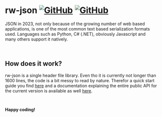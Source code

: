 # rw-json [![GitHub](https://img.shields.io/badge/License-MIT-blue?style=flat-square)](https://github.com/Rachel-Wirtz/rw-json/blob/latest/LICENSE) [![GitHub](https://img.shields.io/badge/Version-0.2.0-blue?style=flat-square)](https://github.com/Rachel-Wirtz/rw-json)

JSON in 2023, not only because of the growing number of web based applications, is one of the most common text based serialization formats used. Languages such as Python, C# (.NET), obviously Javascript and many others support it natively.

<br>

## How does it work?

rw-json is a single header file library. Even tho it is currently not longer than 1600 lines, the code is a bit messy to read by nature.
Therefor a quick start guide you find [here](https://github.com/Rachel-Wirtz/rw-json/wiki/Quick-Start) and a documentation explaining the entire public API for the current version is available as well [here](https://github.com/Rachel-Wirtz/rw-json/wiki/rw::json).

<br>

**Happy coding!**
